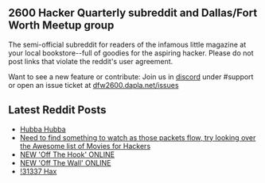 ## 2600 Hacker Quarterly subreddit and Dallas/Fort Worth Meetup group
The semi-official subreddit for readers of the infamous little magazine at your local bookstore--full of goodies for the aspiring hacker. Please do not post links that violate the reddit's user agreement.

Want to see a new feature or contribute: 
Join us in [discord](https://dfw2600.dapla.net/chat) under #support or open an issue ticket at [dfw2600.dapla.net/issues](https://dfw2600.dapla.net/issues)

## Latest Reddit Posts
<!-- BLOG-POST-LIST:START -->
- [Hubba Hubba](https://www.reddit.com/r/2600/comments/1b05ept/hubba_hubba/)
- [Need to find something to watch as those packets flow, try looking over the Awesome list of Movies for Hackers](https://www.reddit.com/r/2600/comments/1ayfy9s/need_to_find_something_to_watch_as_those_packets/)
- [NEW 'Off The Hook' ONLINE](https://2600.com/hook/21-02-2024)
- [NEW 'Off The Wall' ONLINE](https://2600.com/wall/20-02-2024)
- [!31337 Hax](https://www.reddit.com/r/2600/comments/1avvuag/31337_hax/)
<!-- BLOG-POST-LIST:END -->
